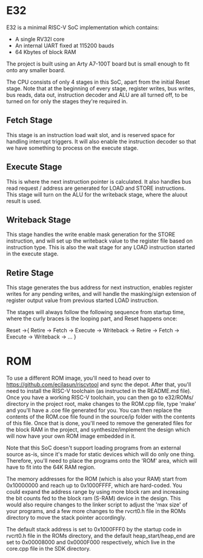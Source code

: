 # E32

E32 is a minimal RISC-V SoC implementation which contains:
- A single RV32I core
- An internal UART fixed at 115200 bauds
- 64 Kbytes of block RAM

The project is built using an Arty A7-100T board but is small enough to fit onto any smaller board.

The CPU consists of only 4 stages in this SoC, apart from the initial Reset stage. Note that at the beginning of every stage, register writes, bus writes, bus reads, data out, instruction decoder and ALU are all turned off, to be turned on for only the stages they're required in.

## Fetch Stage
This stage is an instruction load wait slot, and is reserved space for handling interrupt triggers. It will also enable the instruction decoder so that we have something to process on the execute stage.

## Execute Stage
This is where the next instruction pointer is calculated. It also handles bus read request / address are generated for LOAD and STORE instructions. This stage will turn on the ALU for the writeback stage, where the aluout result is used.

## Writeback Stage
This stage handles the write enable mask generation for the STORE instruction, and will set up the writeback value to the register file based on instruction type. This is also the wait stage for any LOAD instruction started in the execute stage.

## Retire Stage
This stage generates the bus address for next instruction, enables register writes for any pending writes, and will handle the masking/sign extension of register output value from previous started LOAD instruction.

The stages will always follow the following sequence from startup time, where the curly braces is the looping part, and Reset happens once:

Reset ->{ Retire -> Fetch -> Execute -> Writeback -> Retire -> Fetch -> Execute -> Writeback -> ... }

# ROM

To use a different ROM image, you'll need to head over to https://github.com/ecilasun/riscvtool and sync the depot.
After that, you'll need to install the RISC-V toolchain (as instructed in the README.md file).
Once you have a working RISC-V toolchain, you can then go to e32/ROMs/ directory in the project root, make changes to the ROM.cpp file, type 'make' and you'll have a .coe file generated for you. You can then replace the contents of the ROM.coe file found in the source/ip folder with the contents of this file. Once that is done, you'll need to remove the generated files for the block RAM in the project, and synthesize/implement the design which will now have your own ROM image embedded in it.

Note that this SoC doesn't support loading programs from an external source as-is, since it's made for static devices which will do only one thing. Therefore, you'll need to place the programs onto the 'ROM' area, which will have to fit into the 64K RAM region.

The memory addresses for the ROM (which is also your RAM) start from 0x10000000 and reach up to 0x1000FFFF, which are hard-coded. You could expand the address range by using more block ram and increasing the bit counts fed to the block ram (S-RAM) device in the design. This would also require changes to the linker script to adjust the 'max size' of your programs, and a few more changes to the rvcrt0.h file in the ROMs directory to move the stack pointer accordingly.

The default stack address is set to 0x1000FFF0 by the startup code in rvcrt0.h file in the ROMs directory, and the default heap_start/heap_end are set to 0x00008000 and 0x0000F000 respectively, which live in the core.cpp file in the SDK directory.
